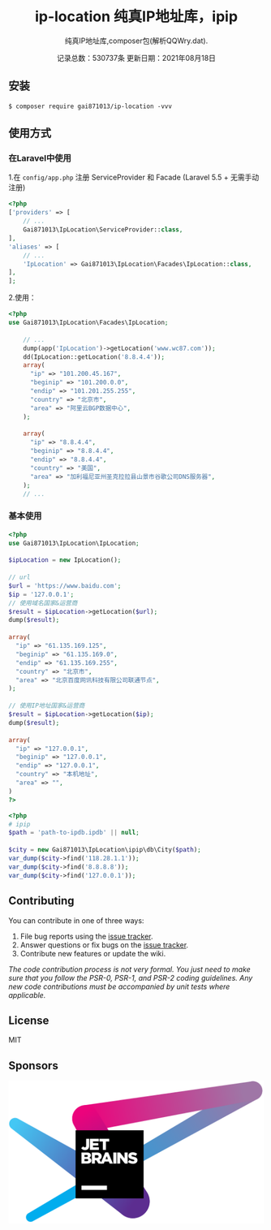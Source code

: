 <h1 align="center"> ip-location 纯真IP地址库，ipip </h1>
<p align="center"> 纯真IP地址库,composer包(解析QQWry.dat).</p>
<p align="center">记录总数：530737条
更新日期：2021年08月18日</p>

## 安装

```shell
$ composer require gai871013/ip-location -vvv
```

## 使用方式
### 在Laravel中使用
1.在 `config/app.php` 注册 ServiceProvider 和 Facade (Laravel 5.5 + 无需手动注册)
```php
<?php
['providers' => [
    // ...
    Gai871013\IpLocation\ServiceProvider::class,
],
'aliases' => [
    // ...
    'IpLocation' => Gai871013\IpLocation\Facades\IpLocation::class,
],
];
```
2.使用：

```php
<?php
use Gai871013\IpLocation\Facades\IpLocation;

    // ...
    dump(app('IpLocation')->getLocation('www.wc87.com'));
    dd(IpLocation::getLocation('8.8.4.4'));
    array(
      "ip" => "101.200.45.167",
      "beginip" => "101.200.0.0",
      "endip" => "101.201.255.255",
      "country" => "北京市",
      "area" => "阿里云BGP数据中心",
    );

    array(
      "ip" => "8.8.4.4",
      "beginip" => "8.8.4.4",
      "endip" => "8.8.4.4",
      "country" => "美国",
      "area" => "加利福尼亚州圣克拉拉县山景市谷歌公司DNS服务器",
    );
    // ...

```
### 基本使用
```php
<?php
use Gai871013\IpLocation\IpLocation;

$ipLocation = new IpLocation();

// url
$url = 'https://www.baidu.com';
$ip = '127.0.0.1';
// 使用域名国家&运营商
$result = $ipLocation->getLocation($url);
dump($result);

array(
  "ip" => "61.135.169.125",
  "beginip" => "61.135.169.0",
  "endip" => "61.135.169.255",
  "country" => "北京市",
  "area" => "北京百度网讯科技有限公司联通节点",
);

// 使用IP地址国家&运营商
$result = $ipLocation->getLocation($ip);
dump($result);

array(
  "ip" => "127.0.0.1",
  "beginip" => "127.0.0.1",
  "endip" => "127.0.0.1",
  "country" => "本机地址",
  "area" => "",
)
?>
```

```php
<?php
# ipip
$path = 'path-to-ipdb.ipdb' || null;

$city = new Gai871013\IpLocation\ipip\db\City($path);
var_dump($city->find('118.28.1.1'));
var_dump($city->find('8.8.8.8'));
var_dump($city->find('127.0.0.1'));
```

## Contributing

You can contribute in one of three ways:

1. File bug reports using the [issue tracker](https://github.com/gai871013/ip-location/issues).
2. Answer questions or fix bugs on the [issue tracker](https://github.com/gai871013/ip-location/issues).
3. Contribute new features or update the wiki.

_The code contribution process is not very formal. You just need to make sure that you follow the PSR-0, PSR-1, and PSR-2 coding guidelines. Any new code contributions must be accompanied by unit tests where applicable._

## License

MIT

## Sponsors
[![JetBrains](./jetbrains.svg )](https://www.jetbrains.com/?from=ip-location)